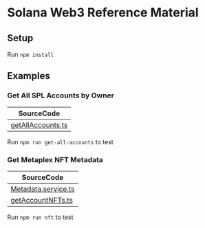 # Solana Web3 Reference Material

## Setup

Run `npm install`

## Examples

### Get All SPL Accounts by Owner

| SourceCode |
| --- | 
| [getAllAccounts.ts](src/get-all-accounts/getAllAccounts.ts) |

Run `npm run get-all-accounts` to test

### Get Metaplex NFT Metadata

| SourceCode |
| --- | 
| [Metadata.service.ts](helper/Metadata.service.ts) |
| [getAccountNFTs.ts](src/get-account-nfts/getAccountNFTs.ts) |

Run `npm run nft` to test